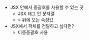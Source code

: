 -   JSX 안에서 중괄호를 사용할 수 있는 곳
    -   JSX 태그 안 문자열
    -   = 뒤에 오는 속성값
-   JSX에서 객체를 전달하고 싶다면?
    -   이중중괄호 사용
